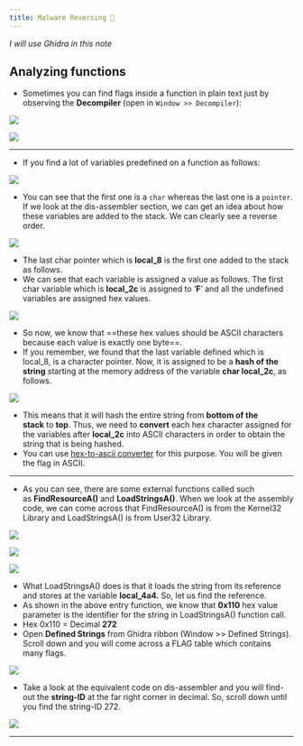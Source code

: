 ```yaml
---
title: Malware Reversing 🐉
---
```

*I will use Ghidra in this note*
## Analyzing functions

- Sometimes you can find flags inside a function in plain text just by observing the **Decompiler** (open in `Window >> Decompiler`):

![](Pasted%20image%2020240418205913.png)

![](Pasted%20image%2020240418205932.png)

---

- If you find a lot of variables predefined on a function as follows:

![](Pasted%20image%2020240418210159.png)

- You can see that the first one is a `char` whereas the last one is a `pointer`. If we look at the dis-assembler section, we can get an idea about how these variables are added to the stack. We can clearly see a reverse order.

![](Pasted%20image%2020240418210441.png)

- The last char pointer which is **local_8** is the first one added to the stack as follows.
- We can see that each variable is assigned a value as follows. The first char variable which is **local_2c** is assigned to ‘**F**’ and all the undefined variables are assigned hex values.

![](Pasted%20image%2020240418210540.png)

- So now, we know that ==these hex values should be ASCII characters because each value is exactly one byte==.
- If you remember, we found that the last variable defined which is local_8, is a character pointer. Now, it is assigned to be a **hash of the string** starting at the memory address of the variable **char local_2c**, as follows.

![](Pasted%20image%2020240418210725.png)

- This means that it will hash the entire string from **bottom of the stack** to **top**. Thus, we need to **convert** each hex character assigned for the variables after **local_2c** into ASCII characters in order to obtain the string that is being hashed.
- You can use [hex-to-ascii converter](https://www.rapidtables.com/convert/number/hex-to-ascii.html) for this purpose. You will be given the flag in ASCII.

---

- As you can see, there are some external functions called such as **FindResourceA()** and **LoadStringsA()**. When we look at the assembly code, we can come across that FindResourceA() is from the Kernel32 Library and LoadStringsA() is from User32 Library.

![](Pasted%20image%2020240418210942.png)

![](Pasted%20image%2020240418211007.png)

![](Pasted%20image%2020240418211021.png)

- What LoadStringsA() does is that it loads the string from its reference and stores at the variable **local_4a4.** So, let us find the reference.
- As shown in the above entry function, we know that **0x110** hex value parameter is the identifier for the string in LoadStringsA() function call.
- Hex 0x110 = Decimal **272**
- Open **Defined Strings** from Ghidra ribbon (Window >> Defined Strings). Scroll down and you will come across a FLAG table which contains many flags.

![](Pasted%20image%2020240418211141.png)

- Take a look at the equivalent code on dis-assembler and you will find-out the **string-ID** at the far right corner in decimal. So, scroll down until you find the string-ID 272.

![](Pasted%20image%2020240418211225.png)

---
